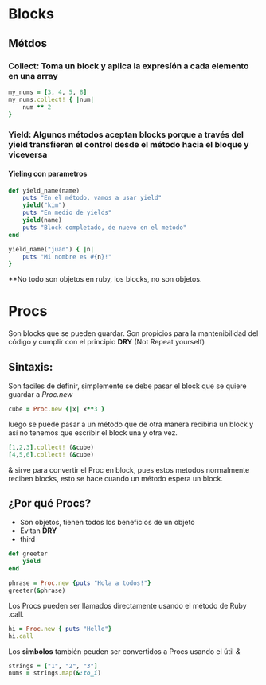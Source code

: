 # **Blocks**
## **Métdos**

### **Collect**: Toma un block y aplica la expresíón a cada elemento en una array
```ruby
my_nums = [3, 4, 5, 8]
my_nums.collect! { |num|
    num ** 2
}
```

### **Yield**: Algunos métodos aceptan blocks porque a través del yield transfieren el control desde el método hacia el bloque y viceversa

#### Yieling con parametros
```ruby
def yield_name(name)
    puts "En el método, vamos a usar yield"
    yield("kim")
    puts "En medio de yields"
    yield(name)
    puts "Block completado, de nuevo en el metodo"
end

yield_name("juan") { |n|
    puts "Mi nombre es #{n}!"
}
```
**No todo son objetos en ruby, los blocks, no son objetos.

# **Procs**
Son blocks que se pueden guardar. Son propicios para la mantenibilidad del código y cumplir con el principio **DRY** (Not Repeat yourself)

## **Sintaxis:** 
Son faciles de definir, simplemente se debe pasar el block que se quiere guardar a *Proc.new*
```ruby
cube = Proc.new {|x| x**3 }
```
luego se puede pasar a un método que de otra manera recibiría un block y así no tenemos que escribir el block una y otra vez.
```ruby
[1,2,3].collect! (&cube)
[4,5,6].collect! (&cube)
```

& sirve para convertir el Proc en block, pues estos metodos normalmente reciben blocks, esto se hace cuando un método espera un block.

## **¿Por qué Procs?**
- Son objetos, tienen todos los beneficios de un objeto
- Evitan **DRY**
- third

```ruby
def greeter
    yield
end

phrase = Proc.new {puts "Hola a todos!"}
greeter(&phrase)
```
Los Procs pueden ser llamados directamente usando el método de Ruby .call.

```ruby
hi = Proc.new { puts "Hello"}
hi.call
```

Los **simbolos** también peuden ser convertidos a Procs usando el útil *&*
```ruby
strings = ["1", "2", "3"]
nums = strings.map(&:to_i)
```
